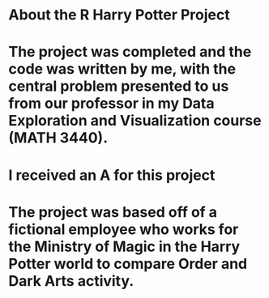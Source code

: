 # About the R Harry Potter Project

# The project was completed and the code was written by me, with the central problem presented to us from our professor in my Data Exploration and Visualization course (MATH 3440).
# I received an A for this project

# The project was based off of a fictional employee who works for the Ministry of Magic in the Harry Potter world to compare Order and Dark Arts activity. 
